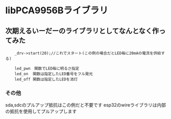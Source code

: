 # libPCA9956Bライブラリ
## 次期えるいーだーのライブラリとしてなんとなく作ってみた


```
	_drv->start(20);//これでスタート(この例の場合だとLED毎に20mAの電流を供給する)

	led_pwn　関数でLED毎に明るさ指定
	led_on	関数は指定したLED番号をフル発光
	led_off 関数は指定したLEDを消灯

```

### その他
sda,sdcのプルアップ抵抗はこの例だと不要です
esp32のwireライブラリは内部の抵抗を使用してプルアップします